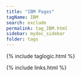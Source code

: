 ```yaml
---
title: "IBM Pages"
tagName: IBM
search: exclude
permalink: tag_IBM.html
sidebar: mydoc_sidebar
folder: tags
---
```

{% include taglogic.html %}

{% include links.html %}

